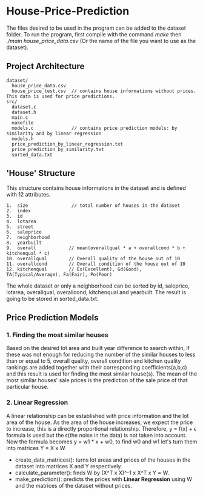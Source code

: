 # House-Price-Prediction
The files desired to be used in the program can be added to the dataset folder. To run the program, first compile with the command *make* 
then *./main house_price_data.csv* (Or the name of the file you want to use as the dataset).
## Project Architecture
```
dataset/
  house_price_data.csv
  house_price_test.csv  // contains house informations without prices. This data is used for price predictions.
src/ 
  dataset.c
  dataset.h
  main.c
  makefile
  models.c              // contains price prediction models: by similarity and by linear regression
  models.h
  price_prediction_by_linear_regression.txt
  price_prediction_by_similarity.txt
  sorted_data.txt
```

## 'House' Structure
This structure contains house informations in the dataset and is defined with 12 attributes.
```
1.  size                // total number of houses in the dataset
2.  index
3.  id
4.  lotarea
5.  street
6.  saleprice
7.  neighborhood
8.  yearbuilt
9.  overall            // mean(overallqual * a + overallcond * b + kitchenqual * c)
10. overallqual        // Overall quality of the house out of 10
11. overallcond        // Overall condition of the house out of 10
12. kitchenqual        // Ex(Excellent), Gd(Good), TA(Typical/Average), Fa(Fair), Po(Poor)
```
The whole dataset or only a neighborhood can be sorted by id, saleprice, lotarea, overallqual, 
overallcond, kitchenqual and yearbuilt. The result is going to be stored in sorted_data.txt.

## Price Prediction Models
### 1. Finding the most similar houses
Based on the desired lot area and built year difference to search within, if these was not enough for reducing the number of the similar houses to less than or equal to 5,
overall quality, overall condition and kitchen quality rankings are added together with their corresponding coefficients(a,b,c) and this result is used for finding the most similar house(s).
The mean of the most similar houses' sale prices is the prediction of the sale price of that particular house.

### 2. Linear Regression
A linear relationship can be established with price information and the lot area of the house. As the area of the house increases, we expect the price to increase, this is a directly proportional relationship.
Therefore, y = f(x) + ϵ formula is used but the ϵ(the noise in the data) is not taken into account.
Now the formula becomes y = w1 * x + w0, to find w0 and w1 let's turn them into matrices Y = X x W.
* create_data_matrices(): turns lot areas and prices of the houses in the dataset into matrices X and Y respectively.
* calculate_parameter(): finds W by (X^T x X)^-1 x X^T x Y = W.
* make_prediction(): predicts the prices with **Linear Regression** using W and the matrices of the dataset without prices.

